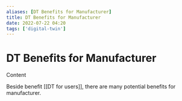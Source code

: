 ```yaml
---
aliases: [DT Benefits for Manufacturer]
title: DT Benefits for Manufacturer
date: 2022-07-22 04:20
tags: ['digital-twin']
---
```


# DT Benefits for Manufacturer

Content

Beside benefit [[DT for users]], there are many potential benefits for manufacturer.
